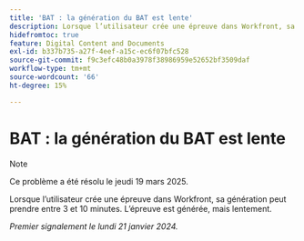 ```yaml
---
title: 'BAT : la génération du BAT est lente'
description: Lorsque l’utilisateur crée une épreuve dans Workfront, sa génération peut prendre entre 3 et 10 minutes. L’épreuve est générée, mais lentement.
hidefromtoc: true
feature: Digital Content and Documents
exl-id: b337b735-a27f-4eef-a15c-ec6f07bfc528
source-git-commit: f9c3efc48b0a3978f38986959e52652bf3509daf
workflow-type: tm+mt
source-wordcount: '66'
ht-degree: 15%

---
```


# BAT : la génération du BAT est lente

>[!NOTE]
>
>Ce problème a été résolu le jeudi 19 mars 2025.

Lorsque l’utilisateur crée une épreuve dans Workfront, sa génération peut prendre entre 3 et 10 minutes. L’épreuve est générée, mais lentement.

_Premier signalement le lundi 21 janvier 2024._
